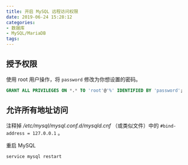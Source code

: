 ```yaml
---
title: 开启 MySQL 远程访问权限
date: 2019-06-24 15:28:12
categories:
- 数据库
- MySQL/MariaDB
tags:
---
```

## 授予权限

使用 root 用户操作，将 `password` 修改为你想设置的密码。

```sql
GRANT ALL PRIVILEGES ON *.* TO 'root'@'%' IDENTIFIED BY 'password';
```

## 允许所有地址访问

注释掉 */etc/mysql/mysql.conf.d/mysqld.cnf* （或类似文件）中的 `#bind-address = 127.0.0.1` 。

重启 MySQL

```bash
service mysql restart
```
